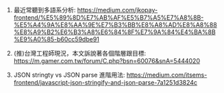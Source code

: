 1. 最近常聽到多語系分析: https://medium.com/jkopay-frontend/%E5%89%8D%E7%AB%AF%E5%B7%A5%E7%A8%8B-%E5%A4%9A%E8%AA%9E%E7%B3%BB%E8%A8%AD%E8%A8%88%E8%A9%B2%E6%B3%A8%E6%84%8F%E7%9A%84%E4%BA%8B%E9%A0%85-b60cc59dbe91

2. (推)台灣工程師現況，本文訴說著各個階層跟目標: https://m.gamer.com.tw/forum/C.php?bsn=60076&snA=5444020

3. JSON stringty vs JSON parse 進階用法: https://medium.com/itsems-frontend/javascript-json-stringify-and-json-parse-7a1251d3824c